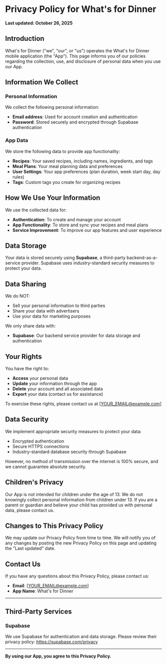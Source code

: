 # Privacy Policy for What's for Dinner

**Last updated: October 26, 2025**

## Introduction

What's for Dinner ("we", "our", or "us") operates the What's for Dinner mobile application (the "App"). This page informs you of our policies regarding the collection, use, and disclosure of personal data when you use our App.

## Information We Collect

### Personal Information
We collect the following personal information:
- **Email address**: Used for account creation and authentication
- **Password**: Stored securely and encrypted through Supabase authentication

### App Data
We store the following data to provide app functionality:
- **Recipes**: Your saved recipes, including names, ingredients, and tags
- **Meal Plans**: Your meal planning data and preferences
- **User Settings**: Your app preferences (plan duration, week start day, day rules)
- **Tags**: Custom tags you create for organizing recipes

## How We Use Your Information

We use the collected data for:
- **Authentication**: To create and manage your account
- **App Functionality**: To store and sync your recipes and meal plans
- **Service Improvement**: To improve our app features and user experience

## Data Storage

Your data is stored securely using **Supabase**, a third-party backend-as-a-service provider. Supabase uses industry-standard security measures to protect your data.

## Data Sharing

We do NOT:
- Sell your personal information to third parties
- Share your data with advertisers
- Use your data for marketing purposes

We only share data with:
- **Supabase**: Our backend service provider for data storage and authentication

## Your Rights

You have the right to:
- **Access** your personal data
- **Update** your information through the app
- **Delete** your account and all associated data
- **Export** your data (contact us for assistance)

To exercise these rights, please contact us at [YOUR_EMAIL@example.com]

## Data Security

We implement appropriate security measures to protect your data:
- Encrypted authentication
- Secure HTTPS connections
- Industry-standard database security through Supabase

However, no method of transmission over the internet is 100% secure, and we cannot guarantee absolute security.

## Children's Privacy

Our App is not intended for children under the age of 13. We do not knowingly collect personal information from children under 13. If you are a parent or guardian and believe your child has provided us with personal data, please contact us.

## Changes to This Privacy Policy

We may update our Privacy Policy from time to time. We will notify you of any changes by posting the new Privacy Policy on this page and updating the "Last updated" date.

## Contact Us

If you have any questions about this Privacy Policy, please contact us:
- **Email**: [YOUR_EMAIL@example.com]
- **App Name**: What's for Dinner

---

## Third-Party Services

### Supabase
We use Supabase for authentication and data storage. Please review their privacy policy:
https://supabase.com/privacy

---

**By using our App, you agree to this Privacy Policy.**

